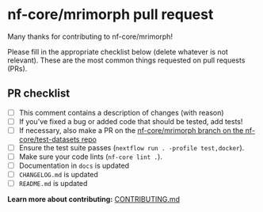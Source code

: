 # nf-core/mrimorph pull request

Many thanks for contributing to nf-core/mrimorph!

Please fill in the appropriate checklist below (delete whatever is not relevant).
These are the most common things requested on pull requests (PRs).

## PR checklist

- [ ] This comment contains a description of changes (with reason)
- [ ] If you've fixed a bug or added code that should be tested, add tests!
- [ ] If necessary, also make a PR on the [nf-core/mrimorph branch on the nf-core/test-datasets repo](https://github.com/nf-core/test-datasets/pull/new/nf-core/mrimorph)
- [ ] Ensure the test suite passes (`nextflow run . -profile test,docker`).
- [ ] Make sure your code lints (`nf-core lint .`).
- [ ] Documentation in `docs` is updated
- [ ] `CHANGELOG.md` is updated
- [ ] `README.md` is updated

**Learn more about contributing:** [CONTRIBUTING.md](https://github.com/nf-core/mrimorph/tree/master/.github/CONTRIBUTING.md)
